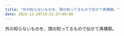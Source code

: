 ```yaml
---
title: "外の知らないものを、頭の知ってるもので似せて再構築。"
date: 2024-12-20T14:21:27+09:00
---
```

外の知らないものを、頭の知ってるもので似せて再構築。
